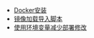 - [Docker安装](blog/notes/container/0001.Docker安装/)
- [镜像加载导入脚本](blog/notes/container/0002.镜像加载导入脚本/)
- [使用环境变量减少部署修改](blog/notes/container/0003.使用环境变量减少部署修改/)